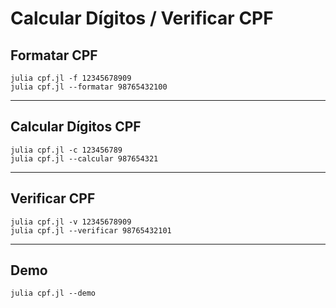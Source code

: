 # Calcular Dígitos / Verificar CPF

## Formatar CPF

```shell
julia cpf.jl -f 12345678909
julia cpf.jl --formatar 98765432100
```

---

## Calcular Dígitos CPF

```shell
julia cpf.jl -c 123456789
julia cpf.jl --calcular 987654321
```

---

## Verificar CPF

```shell
julia cpf.jl -v 12345678909
julia cpf.jl --verificar 98765432101
```

---

## Demo

```shell
julia cpf.jl --demo
```
